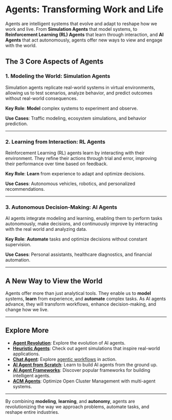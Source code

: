 # Agents: Transforming Work and Life

Agents are intelligent systems that evolve and adapt to reshape how we work and live. From **Simulation Agents** that model systems, to **Reinforcement Learning (RL) Agents** that learn through interaction, and **AI Agents** that act autonomously, agents offer new ways to view and engage with the world.

## The 3 Core Aspects of Agents

### **1. Modeling the World: Simulation Agents**  

Simulation agents replicate real-world systems in virtual environments, allowing us to test scenarios, analyze behavior, and predict outcomes without real-world consequences.

**Key Role**: **Model** complex systems to experiment and observe.

**Use Cases**: Traffic modeling, ecosystem simulations, and behavior prediction.

---

### **2. Learning from Interaction: RL Agents**  

Reinforcement Learning (RL) agents learn by interacting with their environment. They refine their actions through trial and error, improving their performance over time based on feedback.

**Key Role**: **Learn** from experience to adapt and optimize decisions.

**Use Cases**: Autonomous vehicles, robotics, and personalized recommendations.

---

### **3. Autonomous Decision-Making: AI Agents**  

AI agents integrate modeling and learning, enabling them to perform tasks autonomously, make decisions, and continuously improve by interacting with the real world and analyzing data.

**Key Role**: **Automate** tasks and optimize decisions without constant supervision.

**Use Cases**: Personal assistants, healthcare diagnostics, and financial automation.

---

## A New Way to View the World

Agents offer more than just analytical tools. They enable us to **model** systems, **learn** from experience, and **automate** complex tasks. As AI agents advance, they will transform workflows, enhance decision-making, and change how we live.

---

## Explore More

- **[Agent Revolution](./agent-evolution.md)**: Explore the evolution of AI agents.
- **[Heuristic Agents](./heuristic)**: Check out agent simulations that inspire real-world applications.
- **[Chat Agent](https://github.com/yanmxa/chat-agent)**: Explore [agentic workflows](https://www.deeplearning.ai/the-batch/how-agents-can-improve-llm-performance/?ref=dl-staging-website.ghost.io) in action.
- **[AI Agent from Scratch](./ai-agent/README.md)**: Learn to build AI agents from the ground up.
- **[AI Agent Frameworks](./frameworks.md)**: Discover popular frameworks for building intelligent agents.
- **[ACM Agents](https://github.com/yanmxa/acm-agents)**: Optimize Open Cluster Management with multi-agent systems.

---

By combining **modeling**, **learning**, and **autonomy**, agents are revolutionizing the way we approach problems, automate tasks, and reshape entire industries.
